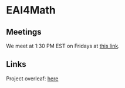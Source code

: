 # EAI4Math

## Meetings

We meet at 1:30 PM EST on Fridays at [this link](https://meet.google.com/uew-auvy-ote).

## Links

Project overleaf: [here](https://www.overleaf.com/read/ksvfgmyhmnkc#4268ff)

